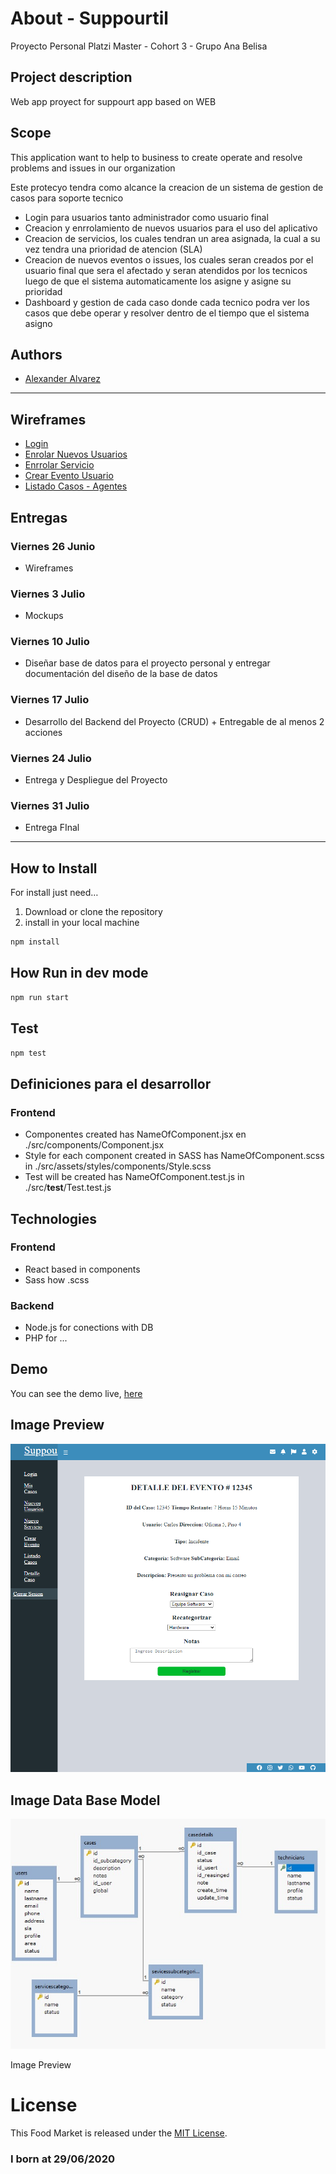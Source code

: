 
# About - Suppourtil

Proyecto Personal Platzi Master - Cohort 3 - Grupo Ana Belisa

## Project description

Web app proyect for suppourt app based on WEB

## Scope

This application want to help to business to create operate and resolve problems and issues in our organization

Este protecyo tendra como alcance la creacion de un sistema de gestion de casos para soporte tecnico

- Login para usuarios tanto administrador como usuario final
- Creacion y enrrolamiento de nuevos usuarios para el uso del aplicativo
- Creacion de servicios, los cuales tendran un area asignada, la cual a su vez tendra una prioridad de atencion (SLA)
- Creacion de nuevos eventos o issues, los cuales seran creados por el usuario final que sera el afectado y seran atendidos por los tecnicos luego de que el sistema automaticamente los asigne y asigne su prioridad
- Dashboard y gestion de cada caso donde cada tecnico podra ver los casos que debe operar y resolver dentro de el tiempo que el sistema asigno

## Authors

- [Alexander Alvarez](https://github.com/AlexanderAlvarez9)

---

## Wireframes

- [Login](https://docs.google.com/drawings/d/1C5p-O7dgvajtuP4iEs6gqUMlV4xsQa3-owzjTcNc8S4/edit)
- [Enrolar Nuevos Usuarios](https://docs.google.com/drawings/d/15ZLCanCcz9_doBW3zIYOb6zLJs4AWDXqvgP1TbFXxPU/edit)
- [Enrrolar Servicio](https://docs.google.com/drawings/d/11ic77P5cxew2Qw3OwEaUo-4SVGkpZ-i_5LfpIQ04xZk/edit)
- [Crear Evento Usuario](https://docs.google.com/drawings/d/1IoPNlx51YLBDSTdgetv1h_oMDPS-2GVbRfY_XkcOzJ8/edit)
- [Listado Casos - Agentes](https://docs.google.com/drawings/d/1HhM1ZzabrWv3KKZjjAhaNPNixjgbwXobqCMsRtqTuTc/edit)

## Entregas

### Viernes 26 Junio

- Wireframes

### Viernes 3 Julio

- Mockups

### Viernes 10 Julio

- Diseñar base de datos para el proyecto personal y entregar documentación del diseño de la base de datos

### Viernes 17 Julio

- Desarrollo del Backend del Proyecto (CRUD) + Entregable de al menos 2 acciones

### Viernes 24 Julio

- Entrega y Despliegue del Proyecto

### Viernes 31 Julio

- Entrega FInal

---

## How to Install

For install just need…

1. Download or clone the repository
2. install in your local machine

```jsx
npm install
```

## How Run in dev mode
```jsx
npm run start
```

## Test
```jsx
npm test
```

## Definiciones para el desarrollor

### Frontend

- Componentes created has NameOfComponent.jsx en ./src/components/Component.jsx
- Style for each component created in SASS has NameOfComponent.scss in ./src/assets/styles/components/Style.scss
- Test will be created has NameOfComponent.test.js in ./src/__test__/Test.test.js

## Technologies

### Frontend
- React based in components
- Sass how .scss

### Backend
- Node.js for conections with DB
- PHP for ...

## Demo

You can see the demo live, [here](https://alexanderalvarez9.github.io/Itil-Support/)

## Image Preview

![preview.png](preview.png)

## Image Data Base Model

![preview.png](ModeloDB.png)

Image Preview

# License

This Food Market is released under the [MIT License](https://opensource.org/licenses/MIT).

### I born at 29/06/2020